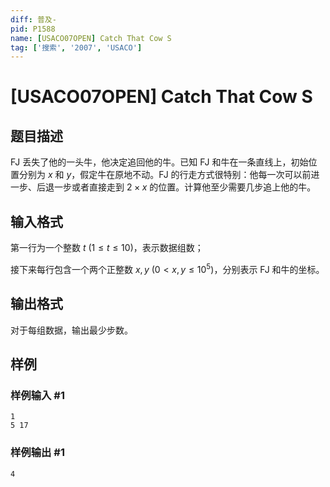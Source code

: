 ```yaml
---
diff: 普及-
pid: P1588
name: [USACO07OPEN] Catch That Cow S
tag: ['搜索', '2007', 'USACO']
---
```

# [USACO07OPEN] Catch That Cow S
## 题目描述

FJ 丢失了他的一头牛，他决定追回他的牛。已知 FJ 和牛在一条直线上，初始位置分别为 $x$ 和 $y$，假定牛在原地不动。FJ 的行走方式很特别：他每一次可以前进一步、后退一步或者直接走到 $2\times x$ 的位置。计算他至少需要几步追上他的牛。
## 输入格式

第一行为一个整数 $t\ ( 1\le t\le 10)$，表示数据组数；

接下来每行包含一个两个正整数 $x,y\ (0<x,y \le 10^5)$，分别表示 FJ 和牛的坐标。
## 输出格式

对于每组数据，输出最少步数。

## 样例

### 样例输入 #1
```
1 
5 17
```
### 样例输出 #1
```
4
```
